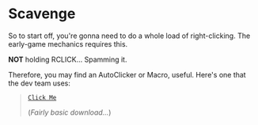 # Scavenge

So to start off, you're gonna need to do a whole load of right-clicking.
The early-game mechanics requires this. 

**NOT** holding RCLICK... Spamming it.

Therefore, you may find an AutoClicker or Macro, useful. Here's one that the dev team uses:

> [`Click Me`](http://sourceforge.net/projects/fastclicker/)
>
> (*Fairly basic download...*)
